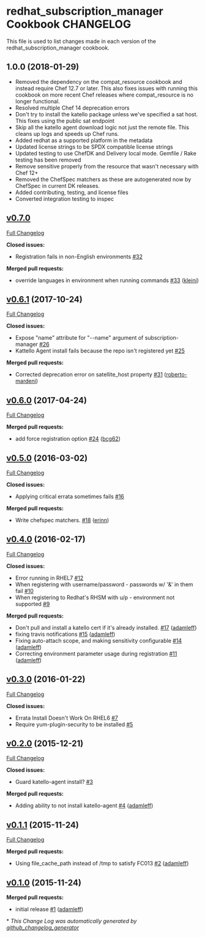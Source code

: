 # redhat_subscription_manager Cookbook CHANGELOG

This file is used to list changes made in each version of the redhat_subscription_manager cookbook.

## 1.0.0 (2018-01-29)

- Removed the dependency on the compat_resource cookbook and instead require Chef 12.7 or later. This also fixes issues with running this cookbook on more recent Chef releases where compat_resource is no longer functional.
- Resolved multiple Chef 14 deprecation errors
- Don't try to install the katello package unless we've specified a sat host. This fixes using the public sat endpoint
- Skip all the katello agent download logic not just the remote file. This cleans up logs and speeds up Chef runs.
- Added redhat as a supported platform in the metadata
- Updated license strings to be SPDX compatible license strings
- Updated testing to use ChefDK and Delivery local mode. Gemfile / Rake testing has been removed
- Remove sensitive properly from the resource that wasn't necessary with Chef 12+
- Removed the ChefSpec matchers as these are autogenerated now by ChefSpec in current DK releases.
- Added contributing, testing, and license files
- Converted integration testing to inspec

## [v0.7.0](https://github.com/chef-partners/redhat-subscription-manager-cookbook/tree/v0.7.0)

[Full Changelog](https://github.com/chef-partners/redhat-subscription-manager-cookbook/compare/v0.6.1...v0.7.0)

**Closed issues:**

- Registration fails in non-English environments [\#32](https://github.com/chef-partners/redhat-subscription-manager-cookbook/issues/32)

**Merged pull requests:**

- override languages in environment when running commands [\#33](https://github.com/chef-partners/redhat-subscription-manager-cookbook/pull/33) ([kleini](https://github.com/kleini))

## [v0.6.1](https://github.com/chef-partners/redhat-subscription-manager-cookbook/tree/v0.6.1) (2017-10-24)
[Full Changelog](https://github.com/chef-partners/redhat-subscription-manager-cookbook/compare/v0.6.0...v0.6.1)

**Closed issues:**

- Expose "name" attribute for "--name" argument of subscription-manager [\#26](https://github.com/chef-partners/redhat-subscription-manager-cookbook/issues/26)
- Kattello Agent install fails because the repo isn't registered yet [\#25](https://github.com/chef-partners/redhat-subscription-manager-cookbook/issues/25)

**Merged pull requests:**

- Corrected deprecation error on satellite\_host property [\#31](https://github.com/chef-partners/redhat-subscription-manager-cookbook/pull/31) ([roberto-mardeni](https://github.com/roberto-mardeni))

## [v0.6.0](https://github.com/chef-partners/redhat-subscription-manager-cookbook/tree/v0.6.0) (2017-04-24)
[Full Changelog](https://github.com/chef-partners/redhat-subscription-manager-cookbook/compare/v0.5.0...v0.6.0)

**Merged pull requests:**

- add force registration option [\#24](https://github.com/chef-partners/redhat-subscription-manager-cookbook/pull/24) ([bcg62](https://github.com/bcg62))

## [v0.5.0](https://github.com/chef-partners/redhat-subscription-manager-cookbook/tree/v0.5.0) (2016-03-02)
[Full Changelog](https://github.com/chef-partners/redhat-subscription-manager-cookbook/compare/v0.4.0...v0.5.0)

**Closed issues:**

- Applying critical errata sometimes fails [\#16](https://github.com/chef-partners/redhat-subscription-manager-cookbook/issues/16)

**Merged pull requests:**

- Write chefspec matchers. [\#18](https://github.com/chef-partners/redhat-subscription-manager-cookbook/pull/18) ([erinn](https://github.com/erinn))

## [v0.4.0](https://github.com/chef-partners/redhat-subscription-manager-cookbook/tree/v0.4.0) (2016-02-17)
[Full Changelog](https://github.com/chef-partners/redhat-subscription-manager-cookbook/compare/v0.3.0...v0.4.0)

**Closed issues:**

- Error running in RHEL7 [\#12](https://github.com/chef-partners/redhat-subscription-manager-cookbook/issues/12)
- When registering with username/password - passwords w/ '&' in them fail [\#10](https://github.com/chef-partners/redhat-subscription-manager-cookbook/issues/10)
- When registering to Redhat's RHSM with u/p - environment not supported [\#9](https://github.com/chef-partners/redhat-subscription-manager-cookbook/issues/9)

**Merged pull requests:**

- Don't pull and install a katello cert if it's already installed. [\#17](https://github.com/chef-partners/redhat-subscription-manager-cookbook/pull/17) ([adamleff](https://github.com/adamleff))
- fixing travis notifications [\#15](https://github.com/chef-partners/redhat-subscription-manager-cookbook/pull/15) ([adamleff](https://github.com/adamleff))
- Fixing auto-attach scope, and making sensitivity configurable [\#14](https://github.com/chef-partners/redhat-subscription-manager-cookbook/pull/14) ([adamleff](https://github.com/adamleff))
- Correcting environment parameter usage during registration [\#11](https://github.com/chef-partners/redhat-subscription-manager-cookbook/pull/11) ([adamleff](https://github.com/adamleff))

## [v0.3.0](https://github.com/chef-partners/redhat-subscription-manager-cookbook/tree/v0.3.0) (2016-01-22)
[Full Changelog](https://github.com/chef-partners/redhat-subscription-manager-cookbook/compare/v0.2.0...v0.3.0)

**Closed issues:**

- Errata Install Doesn't Work On RHEL6 [\#7](https://github.com/chef-partners/redhat-subscription-manager-cookbook/issues/7)
- Require yum-plugin-security to be installed [\#5](https://github.com/chef-partners/redhat-subscription-manager-cookbook/issues/5)

## [v0.2.0](https://github.com/chef-partners/redhat-subscription-manager-cookbook/tree/v0.2.0) (2015-12-21)
[Full Changelog](https://github.com/chef-partners/redhat-subscription-manager-cookbook/compare/v0.1.1...v0.2.0)

**Closed issues:**

- Guard katello-agent install? [\#3](https://github.com/chef-partners/redhat-subscription-manager-cookbook/issues/3)

**Merged pull requests:**

- Adding ability to not install katello-agent [\#4](https://github.com/chef-partners/redhat-subscription-manager-cookbook/pull/4) ([adamleff](https://github.com/adamleff))

## [v0.1.1](https://github.com/chef-partners/redhat-subscription-manager-cookbook/tree/v0.1.1) (2015-11-24)
[Full Changelog](https://github.com/chef-partners/redhat-subscription-manager-cookbook/compare/v0.1.0...v0.1.1)

**Merged pull requests:**

- Using file\_cache\_path instead of /tmp to satisfy FC013 [\#2](https://github.com/chef-partners/redhat-subscription-manager-cookbook/pull/2) ([adamleff](https://github.com/adamleff))

## [v0.1.0](https://github.com/chef-partners/redhat-subscription-manager-cookbook/tree/v0.1.0) (2015-11-24)
**Merged pull requests:**

- initial release [\#1](https://github.com/chef-partners/redhat-subscription-manager-cookbook/pull/1) ([adamleff](https://github.com/adamleff))



\* *This Change Log was automatically generated by [github_changelog_generator](https://github.com/skywinder/Github-Changelog-Generator)*
